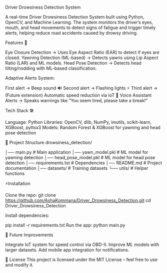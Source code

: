 Driver Drowsiness Detection System

A real-time Driver Drowsiness Detection System built using Python, OpenCV, and Machine Learning.
The system monitors the driver’s eyes, mouth, and head movements to detect signs of fatigue and trigger timely alerts, helping reduce road accidents caused by drowsy driving.

Features 🚀

Eye Closure Detection → Uses Eye Aspect Ratio (EAR) to detect if eyes are closed.
Yawning Detection (ML-based) → Detects yawns using Lip Aspect Ratio (LAR) and ML models.
Head Pose Detection → Detects head tilting/nodding with ML-based classification.

Adaptive Alerts System:

First alert → Beep sound 🔊
Second alert → Flashing lights ⚡
Third alert → (Future extension) Automatic speed reduction via IoT 🚗
Voice Assistant Alerts → Speaks warnings like “You seem tired, please take a break!”

Tech Stack 🛠️

Language: Python
Libraries: OpenCV, dlib, NumPy, imutils, scikit-learn, XGBoost, pyttsx3
Models: Random Forest & XGBoost for yawning and head pose detection

📂 Project Structure
drowsiness_detection/

│── main.py # Main application
│── yawn_model.pkl # ML model for yawning detection
│── head_pose_model.pkl # ML model for head pose detection
│── requirements.txt # Dependencies
│── README.md # Project documentation
│── datasets/ # Training datasets
└── utils/ # Helper functions

⚡Installation

Clone the repo:
git clone https://github.com/AshaKommana/Driver_Drowsiness_Detection.git
cd Driver_Drowsiness_Detection

Install dependencies:

pip install -r requirements.txt
Run the app:
python main.py

🎯 Future Improvements

Integrate IoT system for speed control via OBD-II.
Improve ML models with larger datasets.
Add mobile app integration for notifications.

📜 License
This project is licensed under the MIT License – feel free to use and modify it.
